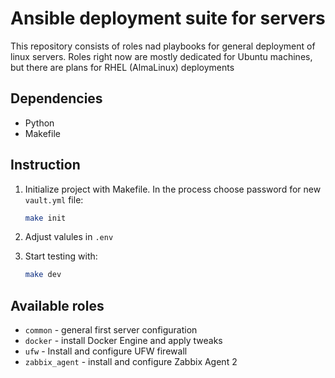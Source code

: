 # Ansible deployment suite for servers
This repository consists of roles nad playbooks for general deployment of linux servers.
Roles right now are mostly dedicated for Ubuntu machines, but there are plans for RHEL (AlmaLinux) deployments

## Dependencies
- Python
- Makefile

## Instruction
1. Initialize project with Makefile. In the process choose password for new `vault.yml` file:
    ```bash
    make init
    ```

2. Adjust valules in `.env`

3. Start testing with:
    ```bash
    make dev
    ```


## Available roles
- `common` - general first server configuration
- `docker` - install Docker Engine and apply tweaks
- `ufw` - Install and configure UFW firewall
- `zabbix_agent` - install and configure Zabbix Agent 2

